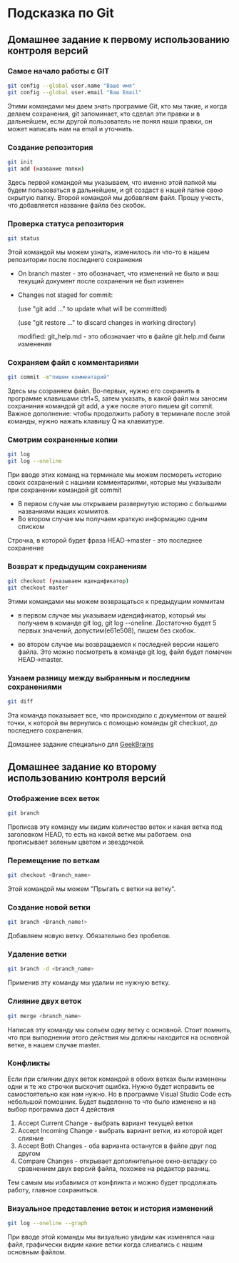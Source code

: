 # Подсказка по Git
## **Домашнее задание к первому использованию контроля версий**
### Самое начало работы с GIT

```sh
git config --global user.name "Ваше имя"
git config --global user.email "Ваш Email"
```
Этими командами мы даем знать программе Git, кто мы такие, и когда делаем сохранения, git запоминает, кто сделал эти правки и в дальнейшем, если другой пользователь не понял наши правки, он может написать нам на email и уточнить.

### Создание репозитория

```sh
git init
git add (название папки)
```
Здесь первой командой мы указываем, что именно этой папкой мы будем пользоваться в дальнейшем, и git создаст в нашей папке свою скрытую папку. Второй командой мы добавляем файл. Прошу учесть, что добавляется название файла без скобок.

### Проверка статуса репозитория

```sh
git status
```
Этой командой мы можем узнать, изменилось ли что-то в нашем репозитории после последнего сохранения 

* On branch master - это обозначает, что изменений не было и ваш текущий документ после сохранения не был изменен

* Changes not staged for commit:

  (use "git add <file>..." to update what will be committed)

  (use "git restore <file>..." to discard changes in working directory)
  
  modified:   git_help.md - это обозначает что в файле git.help.md были изменения

### Сохраняем файл с комментариями
```sh
git commit -m"пишем комментарий"
```
Здесь мы созраняем файл. Во-первых, нужно его сохранить в программе клавишами сtrl+S, затем указать, в какой файл мы заносим сохраниния командой git add, а уже после этого пишем git commit. Важное дополнение: чтобы продолжить работу в терминале после этой команды, нужно нажать клавишу Q на клавиатуре.

  ### Смотрим сохраненные копии
  ```sh
  git log
  git log --oneline
  ```
При вводе этих команд на терминале мы можем посмореть историю своих сохранений с нашими комментариями, которые мы указывали при сохранении командой git commit 

* В первом случае мы открываем развернутую историю с большими названиями наших коммитов. 
* Во втором случае мы получаем краткую информацию одним списком

Строчка, в которой будет фраза HEAD->master - это последнее сохранение 

### Возврат к предыдущим сохранениям
```sh
git checkout (указываем идендификатор)
git checkout master
```
Этими командами мы можем возвращаться к предыдущим коммитам 

* в первом случае мы указываем идендификатор, который мы получаем в команде git log, git log --oneline. Достаточно будет 5 первых значений, допустим(e61e508), пишем без скобок.

* во втором случае мы возвращаемся к последней версии нашего файла. Это можно посмотреть в команде git log, файл будет помечен HEAD->master.
### Узнаем разницу между выбранным и последним сохранениями
```sh
git diff
```
Эта команда показывает все, что происходило с документом от вашей точки, к которой вы вернулись с помощью команды git checkuot, до последнего сохранения.

Домашнее задание специально для [GeekBrains](http://gb.ru "Здесь должна быть ваша реклама")

## **Домашнее задание ко второму использованию контроля версий**

### Отображение всех веток
```sh
git branch
```
Прописав эту команду мы видим количество веток и какая ветка под заголовком HEAD, то есть на какой ветке мы работаем. она прописывает зеленым цветом и звездочкой.

### Перемещение по веткам 
```sh
git checkout <Branch_name>
```

Этой командой мы можем "Прыгать с ветки на ветку".

### Создание новой ветки
```sh
git branch <Branch_name!>
```
Добавляем новую ветку. Обязательно без пробелов.

### Удаление ветки
```sh
git branch -d <branch_name>
```

Применив эту команду мы удалим не нужную ветку.

### Слияние двух веток
```sh
git merge <branch_name>
```
Написав эту команду мы сольем одну ветку с основной. Стоит помнить, что при выподнении этого действия мы должны находится на основной ветке, в нашем случае master.

### Конфликты

Если при слиянии двух веток командой <git merge> в обоих ветках были изменены одни и те же строчки выскочит ошибка. Нужно будет исправить ее самостоятельно как нам нужно. Но в программе Visual Studio Code есть небольшой помошник. Будет выделенно то что было изменено и на выбор программа даст 4 действия

1. Accept Current Change - выбрать вариант текущей ветки
2. Accept Incoming Change - выбрать вариант ветки, из которой идет слияние
3. Accept Both Changes - оба варианта останутся в файле друг под другом
4. Compare Changes - открывает дополнительное окно-вкладку со сравнением двух версий файла, похожее на редактор разниц.

Тем самым мы избавимся от конфликта и можно будет продолжать работу, главное сохраниться.

### Визуальное представление веток и история изменений
```sh
git log --oneline --graph
```
При вводе этой команды мы визуально увидим как изменялся наш файл, графически видим какие ветки когда сливались с нашим основным файлом.

